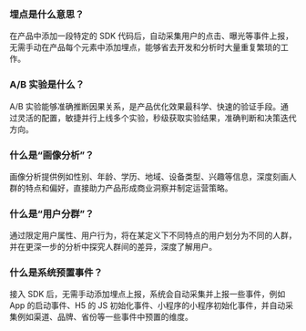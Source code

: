 ### 埋点是什么意思？
在产品中添加一段特定的 SDK 代码后，自动采集用户的点击、曝光等事件上报，无需手动在产品每个元素中添加埋点，能够省去开发和分析时大量重复繁琐的工作。

### A/B 实验是什么？
A/B 实验能够准确推断因果关系，是产品优化效果最科学、快速的验证手段。通过灵活的配置，敏捷并⾏上线多个实验，秒级获取实验结果，准确判断和决策迭代方向。

### 什么是“画像分析”？
画像分析提供例如性别、年龄、学历、地域、设备类型、兴趣等信息，深度刻画人群的特点和偏好，直接助力产品形成商业洞察并制定运营策略。

### 什么是“用户分群”？
通过限定用户属性、用户行为，将在某定义下不同特点的用户划分为不同的人群，并在更深一步的分析中探究人群间的差异，深度了解用户。

### 什么是系统预置事件？
接入 SDK 后，无需手动添加埋点上报，系统会自动采集并上报一些事件，例如 App 的启动事件、H5 的 JS 初始化事件、小程序的小程序初始化事件，并自动采集例如渠道、品牌、省份等一些事件中预置的维度。

